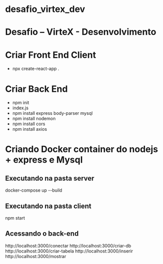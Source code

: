 # desafio_virtex_dev
Desafio – VirteX - Desenvolvimento
===================================================================================================================

# Criar Front End Client
- npx create-react-app .

# Criar Back End
- npm init
- index.js
- npm install express body-parser mysql
- npm install nodemon
- npm install cors
- npm install axios

# Criando Docker container do nodejs + express e Mysql
## Executando na pasta server
docker-compose up --build

## Executando na pasta client
npm start

## Acessando o back-end
http://localhost:3000/conectar
http://localhost:3000/criar-db
http://localhost:3000/criar-tabela
http://localhost:3000/inserir
http://localhost:3000/mostrar